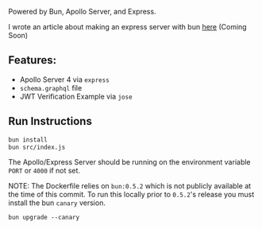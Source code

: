 Powered by Bun, Apollo Server, and Express.

I wrote an article about making an express server with bun [here](https://groff.dev/bun-apollo-express/) (Coming Soon)

## Features:
* Apollo Server 4 via `express`
* `schema.graphql` file
* JWT Verification Example via `jose`

## Run Instructions
```bash
bun install
bun src/index.js
```

The Apollo/Express Server should be running on the environment variable `PORT` or `4000` if not set.

NOTE: The Dockerfile relies on `bun:0.5.2` which is not publicly available at the time of this commit. To run this locally prior to `0.5.2`'s release you must install the bun `canary` version.

```
bun upgrade --canary
```
